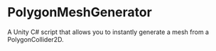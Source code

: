 # PolygonMeshGenerator
A Unity C# script that allows you to instantly generate a mesh from a PolygonCollider2D.
